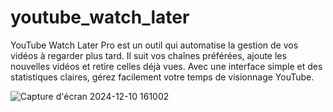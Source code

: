 # youtube_watch_later
YouTube Watch Later Pro est un outil qui automatise la gestion de vos vidéos à regarder plus tard. Il suit vos chaînes préférées, ajoute les nouvelles vidéos et retire celles déjà vues. Avec une interface simple et des statistiques claires, gérez facilement votre temps de visionnage YouTube.


![Capture d'écran 2024-12-10 161002](https://github.com/user-attachments/assets/06a324db-fc2f-438a-96c4-6232156f4f27)
